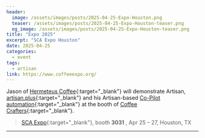 ```yaml
---
header:
  image: /assets/images/posts/2025-04-25-Expo-Houston.png
  teaser: /assets/images/posts/2025-04-25-Expo-Houston-teaser.png
  og_image: /assets/images/posts/2025-04-25-Expo-Houston-teaser.png
title: "Expo 2025"
excerpt: "SCA Expo Houston"
date: 2025-04-25
categories:
  - event
tags: 
  - artisan
link: https://www.coffeeexpo.org/
---
```


Jason of [Hermeteus Coffee](https://www.hermetheus.com/){:target="_blank"} will demonstrate Artisan, [artisan.plus](https://artisan.plus){:target="_blank"} and his Artisan-based [Co-Pilot automation](https://www.hermetheus.com/roaster-copilot){:target="_blank"} at the booth of [Coffee Crafters](https://coffeecrafters.com/){:target="_blank"}.

> [SCA Expo](https://www.coffeeexpo.org/){:target="_blank"}, booth **3031** , Apr 25 – 27, Houston, TX

---